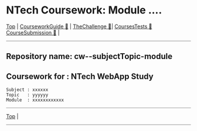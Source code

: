 # NTech Coursework: Module ....

 [Top](#) | [CourseworkGuide ](CourseworkGuide.md#)[  🔵](CourseworkGuide) | [TheChallenge ](TheChallenge.md#)[  🔵](TheChallenge)| [CoursesTests ](CoursesTests.md#)[  🔵](CoursesTests) [CourseSubmission ](CourseSubmission.md#)[  🔵](CourseSubmission) | 

<hr style="background: gray" />



## Repository name:  cw--subjectTopic-module

## Coursework for : NTech WebApp Study

    Subject : xxxxxx
    Topic   : yyyyyy
    Module  : xxxxxxxxxxxx

<hr style="background: gray" />

 [Top](# ) |

<hr style="background: gray" />
